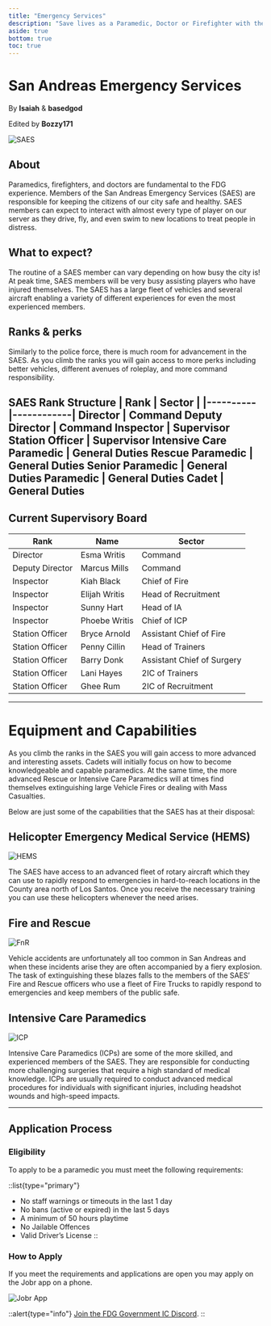 ```yaml
---
title: "Emergency Services"
description: "Save lives as a Paramedic, Doctor or Firefighter with the San Andreas Emergency Services (SAES). Understand the eligibility requirements and learn how to apply!"
aside: true
bottom: true
toc: true
---
```


# San Andreas Emergency Services

By **Isaiah** & **basedgod**

Edited by **Bozzy171**

![SAES](https://i.imgur.com/96kJgAo.png)

## About

Paramedics, firefighters, and doctors are fundamental to the FDG experience. Members of the San Andreas Emergency Services (SAES) are responsible for keeping the citizens of our city safe and healthy. SAES members can expect to interact with almost every type of player on our server as they drive, fly, and even swim to new locations to treat people in distress.  



## What to expect? 
The routine of a SAES member can vary depending on how busy the city is! At peak time, SAES members will be very busy assisting players who have injured themselves. The SAES has a large fleet of vehicles and several aircraft enabling a variety of different experiences for even the most experienced members. 



## Ranks & perks

Similarly to the police force, there is much room for advancement in the SAES. As you climb the ranks you will gain access to more perks including better vehicles, different avenues of roleplay, and more command responsibility. 

**SAES Rank Structure**
| **Rank** | **Sector** |
|----------|------------|
Director | Command
Deputy Director | Command
Inspector | Supervisor
Station Officer | Supervisor
Intensive Care Paramedic | General Duties
Rescue Paramedic | General Duties
Senior Paramedic | General Duties
Paramedic | General Duties
Cadet | General Duties
---


## Current Supervisory Board

| **Rank**      | **Name**                | **Sector**                 |
|---------------|-------------------------|----------------------------|
Director        | Esma Writis             | Command
Deputy Director | Marcus Mills            | Command
Inspector       | Kiah Black              | Chief of Fire
Inspector       | Elijah Writis           | Head of Recruitment
Inspector       | Sunny Hart              | Head of IA
Inspector       | Phoebe Writis           | Chief of ICP
Station Officer | Bryce Arnold            | Assistant Chief of Fire
Station Officer | Penny Cillin            | Head of Trainers
Station Officer | Barry Donk              | Assistant Chief of Surgery
Station Officer | Lani Hayes              | 2IC of Trainers
Station Officer | Ghee Rum                | 2IC of Recruitment

---

# Equipment and Capabilities
As you climb the ranks in the SAES you will gain access to more advanced and interesting assets. Cadets will initially focus on how to become knowledgeable and capable paramedics. At the same time, the more advanced Rescue or Intensive Care Paramedics will at times find themselves extinguishing large Vehicle Fires or dealing with Mass Casualties.

Below are just some of the capabilities that the SAES has at their disposal:


## Helicopter Emergency Medical Service (HEMS)
![HEMS](https://i.imgur.com/NkkwMeU.png)

The SAES have access to an advanced fleet of rotary aircraft which they can use to rapidly respond to emergencies in hard-to-reach locations in the County area north of Los Santos. Once you receive the necessary training you can use these helicopters whenever the need arises.



## Fire and Rescue
![FnR](https://i.imgur.com/1igiMEa.png)

Vehicle accidents are unfortunately all too common in San Andreas and when these incidents arise they are often accompanied by a fiery explosion. The task of extinguishing these blazes falls to the members of the SAES’ Fire and Rescue officers who use a fleet of Fire Trucks to rapidly respond to emergencies and keep members of the public safe. 



## Intensive Care Paramedics
![ICP](https://i.imgur.com/lTbYf8b.png)

Intensive Care Paramedics (ICPs) are some of the more skilled, and experienced members of the SAES. They are responsible for conducting more challenging surgeries that require a high standard of medical knowledge. ICPs are usually required to conduct advanced medical procedures for individuals with significant injuries, including headshot wounds and high-speed impacts. 

---

## Application Process


### Eligibility
To apply to be a paramedic you must meet the following requirements:

::list{type="primary"}
- No staff warnings or timeouts in the last 1 day
- No bans (active or expired) in the last 5 days
- A minimum of 50 hours playtime
- No Jailable Offences
- Valid Driver’s License
::

### How to Apply

If you meet the requirements and applications are open you may apply on the Jobr app on a phone.

![Jobr App](https://imgur.com/ZLv5RpL.png)

::alert{type="info"}
[Join the FDG Government IC Discord](https://discord.com/invite/UMfASun3A4).
::
